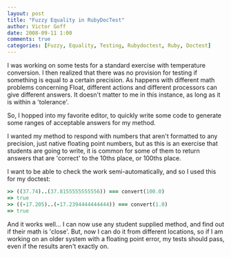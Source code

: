 ```yaml
---
layout: post
title: "Fuzzy Equality in RubyDocTest"
author: Victor Goff
date: 2008-09-11 1:00
comments: true
categories: [Fuzzy, Equality, Testing, Rubydoctest, Ruby, Doctest]
---
```

I was working on some tests for a standard exercise with temperature conversion. I then realized that there was no provision for testing if something is equal to a certain precision. As happens with different math problems concerning Float, different actions and different processors can give different answers. It doesn't matter to me in this instance, as long as it is within a 'tolerance'.<!-- more -->

So, I hopped into my favorite editor, to quickly write some code to generate some ranges of acceptable answers for my method.

I wanted my method to respond with numbers that aren't formatted to any precision, just native floating point numbers, but as this is an exercise that students are going to write, it is common for some of them to return answers that are 'correct' to the 10ths place, or 100ths place.

I want to be able to check the work semi-automatically, and so I used this for my doctest:

``` ruby IRB Session
>> ((37.74)..(37.8155555555556)) === convert(100.0)
=> true
>> ((-17.205)..(-17.2394444444444)) === convert(1.0)
=> true
```

And it works well... I can now use any student supplied method, and find out if their math is 'close'. But, now I can do it from different locations, so if I am working on an older system with a floating point error, my tests should pass, even if the results aren't exactly on.
